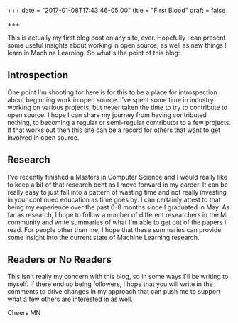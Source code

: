 +++
date = "2017-01-08T17:43:46-05:00"
title = "First Blood"
draft = false

+++

This is actually my first blog post on any site, ever. Hopefully I can present some useful insights about working in open source, as well as new things I learn in Machine Learning. So what's the point of this blog:

## Introspection

One point I'm shooting for here is for this to be a place for introspection about beginning work in open source. I've spent some time in industry working on various projects, but never taken the time to try to contribute to open source. I hope I can share my journey from having contributed nothing, to becoming a regular or semi-regular contributor to a few projects. If that works out then this site can be a record for others that want to get involved in open source.

## Research

I've recently finished a Masters in Computer Science and I would really like to keep a bit of that research bent as I move forward in my career. It can be really easy to just fall into a pattern of wasting time and not really investing in your continued education as time goes by. I can certainly attest to that being my experience over the past 6-8 months since I graduated in May. As far as research, I hope to follow a number of different researchers in the ML community and write summaries of what I'm able to get out of the papers I read. For people other than me, I hope that these summaries can provide some insight into the current state of Machine Learning research.

## Readers or No Readers

This isn't really my concern with this blog, so in some ways I'll be writing to myself. If there end up being followers, I hope that you will write in the comments to drive changes in my approach that can push me to support what a few others are interested in as well.

Cheers
MN
